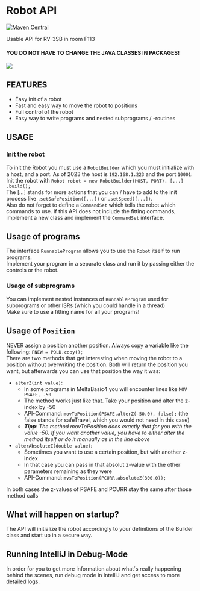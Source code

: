 # Robot API

[![Maven Central](https://maven-badges.herokuapp.com/maven-central/com.github.tecuilacat/robotapi/badge.svg)](https://maven-badges.herokuapp.com/maven-central/com.github.tecuilacat/robotapi)

Usable API for RV-3SB in room F113
#### YOU DO NOT HAVE TO CHANGE THE JAVA CLASSES IN PACKAGES!

<img src="https://i.ebayimg.com/images/g/kycAAOSwXu1ia6kg/s-l400.jpg">

## FEATURES
- Easy init of a robot
- Fast and easy way to move the robot to positions
- Full control of the robot
- Easy way to write programs and nested subprograms / -routines

## USAGE
### Init the robot
To init the Robot you must use a `RobotBuilder` which you must initialize with a host, and a port. As of 2023 the host is `192.168.1.223` and the port `10001`.  
Init the robot with `Robot robot = new RobotBuilder(HOST, PORT). [...] .build();`  
The [...] stands for more actions that you can / have to add to the init process like `.setSafePosition([...])` or `.setSpeed([...])`.  
Also do not forget to define a `CommandSet` which tells the robot which commands to use. If this API does not include the fitting commands, implement a new class 
and implement the `CommandSet` interface.

## Usage of programs
The interface `RunnableProgram` allows you to use the `Robot` itself to run programs.  
Implement your program in a separate class and run it by passing either the controls or the robot.

### Usage of subprograms
You can implement nested instances of `RunnableProgram` used for subprograms or other ISRs (which you could handle in a thread)  
Make sure to use a fitting name for all your programs!

## Usage of `Position`
NEVER assign a position another position. Always copy a variable like the following: `PNEW = POLD.copy();`  
There are two methods that get interesting when moving the robot to a position without overwriting the position. Both will return 
the position you want, but afterwards you can use that position the way it was:  
- `alterZ(int value)`:  
    - In some programs in MelfaBasic4 you will encounter lines like `MOV PSAFE, -50`
    - The method works just like that. Take your position and alter the z-index by -50
    - API-Command: `movToPosition(PSAFE.alterZ(-50.0), false);` (the false stands for safeTravel, which you would not need in this case)
    - **_Tipp_**: _The method movToPosition does exactly that for you with the value -50. If you want another value, you have to either alter the method itself or do it manually as in the line above_
- `alterAbsoluteZ(double value)`:
    - Sometimes you want to use a certain position, but with another z-index
    - In that case you can pass in that absolut z-value with the other parameters remaining as they were
    - API-Command: `mvsToPosition(PCURR.absoluteZ(300.0));`
    
In both cases the z-values of PSAFE and PCURR stay the same after those method calls

## What will happen on startup?
The API will initialize the robot accordingly to your definitions of the Builder class and start up in a secure way.

## Running IntelliJ in Debug-Mode
In order for you to get more information about what´s really happening behind the scenes, run debug mode in IntelliJ
and get access to more detailed logs.
